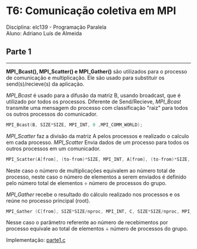 # T6: Comunicação coletiva em MPI

Disciplina: elc139 - Programação Paralela <br/>
Aluno: Adriano Luís de Almeida

## Parte 1
------

**MPI_Bcast(), MPI_Scatter() e MPI_Gather()** são utilizados para o processo de comunicação e multiplicação. Ele são usado para substituir os send(s)/recieve(s) da aplicação. 

*MPI_Bcast* é usado para a difusão da matriz B, usando broadcast, que é utilizado por todos os processos. Diferente de Send/Recieve, *MPI_Bcast* transmite uma mensagem do processo com classificação "raiz" para todos os outros processos do comunicador.

```c
MPI_Bcast(B, SIZE*SIZE, MPI_INT, 0 ,MPI_COMM_WORLD);
```

*MPI_Scatter* faz a divisão da matriz A pelos processos e realizado o calculo em cada processo. *MPI_Scatter* Envia dados de um processo para todos os outros processos em um comunicador.


```c
MPI_Scatter(A[from], (to-from)*SIZE, MPI_INT, A[from], (to-from)*SIZE, MPI_INT, 0, MPI_COMM_WORLD);
```
Neste caso o número de multiplicações equivalem ao número total de processo, neste caso o número de elementos a serem enviados é definido pelo número total de elementos ÷ número de processos do grupo.


*MPI_Gather* recebe o resultado do cálculo realizado nos processos e os reúne no processo principal (root).

```c
MPI_Gather (C[from], SIZE*SIZE/nproc, MPI_INT, C, SIZE*SIZE/nproc, MPI_INT, 0, MPI_COMM_WORLD);
```
Nesse caso o parâmetro referente ao número  de recebimentos por processo equivale ao total de elementos ÷ número de processos do grupo.

Implementação: [parte1.c](parte1.c)